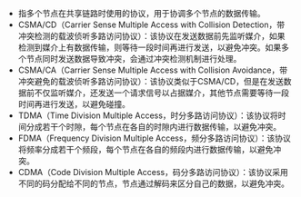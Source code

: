 - 指多个节点在共享链路时使用的协议，用于协调多个节点的数据传输。
- CSMA/CD（Carrier Sense Multiple Access with Collision Detection，带冲突检测的载波侦听多路访问协议）：该协议在发送数据前先监听媒介，如果检测到媒介上有数据传输，则等待一段时间再进行发送，以避免冲突。如果多个节点同时发送数据导致冲突，会通过冲突检测机制进行处理。
- CSMA/CA（Carrier Sense Multiple Access with Collision Avoidance，带冲突避免的载波侦听多路访问协议）：该协议类似于CSMA/CD，但是在发送数据前不仅监听媒介，还发送一个请求信号以占据媒介，其他节点需要等待一段时间再进行发送，以避免碰撞。
- TDMA（Time Division Multiple Access，时分多路访问协议）：该协议将时间分成若干个时隙，每个节点在各自的时隙内进行数据传输，以避免冲突。
- FDMA（Frequency Division Multiple Access，频分多路访问协议）：该协议将频率分成若干个频段，每个节点在各自的频段内进行数据传输，以避免冲突。
- CDMA（Code Division Multiple Access，码分多路访问协议）：该协议采用不同的码分配给不同的节点，节点通过解码来区分自己的数据，以避免冲突。